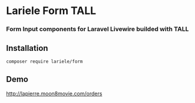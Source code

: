 #   Lariele Form TALL

### Form Input components for Laravel Livewire builded with TALL

##  Installation

```
composer require lariele/form
```

## Demo
http://lapierre.moon8movie.com/orders